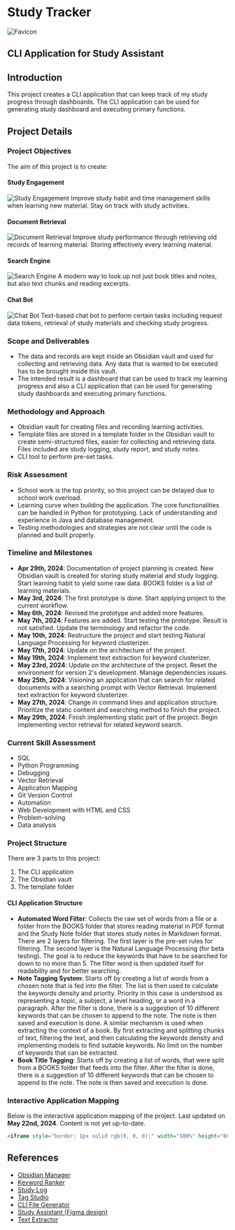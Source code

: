 # Study Tracker

![Favicon](https://th.bing.com/th/id/OIP.JBlEwFEGnOPhnB7JVqyHSwHaH_?pid=ImgDet&w=179&h=193&c=7&dpr=1.5)

## CLI Application for Study Assistant

## Introduction

This project creates a CLI application that can keep track of my study progress through dashboards. The CLI application can be used for generating study dashboard and executing primary functions.

## Project Details

### Project Objectives

The aim of this project is to create:

#### Study Engagement

![Study Engagement](https://media.giphy.com/media/v1.Y2lkPTc5MGI3NjExdThmNGc2OG84bGpxaDF6Z3A0YnluZzVzNTJ3eHl3bWo5MzhnZ2x6MCZlcD12MV9naWZzX3NlYXJjaCZjdD1n/KZBS6EjcaFB2BxwLVV/giphy.gif)
Improve study habit and time management skills when learning new material. Stay on track with study activities.

#### Document Retrieval

![Document Retrieval](https://media.giphy.com/media/KFH29iIiBK9DlgmZEY/giphy.gif?cid=790b7611u8f4g68o8ljqh1zgp4byng5s52wxywmj938gglz0&ep=v1_gifs_search&rid=giphy.gif&ct=g)
Improve study performance through retrieving old records of learning material. Storing effectively every learning material.

#### Search Engine

![Search Engine](https://media.giphy.com/media/cnFKWocUtPg0EXgWeJ/giphy.gif)
A modern way to look up not just book titles and notes, but also text chunks and reading excerpts.

#### Chat Bot

![Chat Bot](https://media.giphy.com/media/v1.Y2lkPTc5MGI3NjExc3Q3ZmduZ3pmanZkaG5pM3doaHBhOXZxdnlwc3d4dGptaDhmd2pzaiZlcD12MV9naWZzX3NlYXJjaCZjdD1n/0lGd2OXXHe4tFhb7Wh/giphy.gif)
Text-based chat bot to perform certain tasks including request data tokens, retrieval of study materials and checking study progress.

### Scope and Deliverables

- The data and records are kept inside an Obsidian vault and used for collecting and retrieving data. Any data that is wanted to be executed has to be brought inside this vault.
- The intended result is a dashboard that can be used to track my learning progress and also a CLI application that can be used for generating study dashboards and executing primary functions.

### Methodology and Approach

- Obsidian vault for creating files and recording learning activities.
- Template files are stored in a template folder in the Obsidian vault to create semi-structured files, easier for collecting and retrieving data. Files included are study logging, study report, and study notes.
- CLI tool to perform pre-set tasks.

### Risk Assessment

- School work is the top priority, so this project can be delayed due to school work overload.
- Learning curve when building the application. The core functionalities can be handled in Python for prototyping. Lack of understanding and experience in Java and database management.
- Testing methodologies and strategies are not clear until the code is planned and built properly.

### Timeline and Milestones

- **Apr 29th, 2024**: Documentation of project planning is created. New Obsidian vault is created for storing study material and study logging. Start learning habit to yield some raw data. BOOKS folder is a list of learning materials.
- **May 3rd, 2024**: The first prototype is done. Start applying project to the current workflow.
- **May 6th, 2024**: Revised the prototype and added more features.
- **May 7th, 2024**: Features are added. Start testing the prototype. Result is not satisfied. Update the terminology and refactor the code.
- **May 10th, 2024**: Restructure the project and start testing Natural Language Processing for keyword clusterizer.
- **May 17th, 2024**: Update on the architecture of the project.
- **May 19th, 2024**: Implement text extraction for keyword clusterizer.
- **May 23rd, 2024**: Update on the architecture of the project. Reset the environment for version 2's development. Manage dependencies issues.
- **May 25th, 2024**: Visioning an application that can search for related documents with a searching prompt with Vector Retrieval. Implement text extraction for keyword clusterizer.
- **May 27th, 2024**: Change in command lines and application structure. Prioritize the static content and searching method to finish the project.
- **May 29th, 2024**: Finish implementing static part of the project. Begin implementing vector retrieval for related keyword search.

### Current Skill Assessment

- SQL
- Python Programming
- Debugging
- Vector Retrieval
- Application Mapping
- Git Version Control
- Automation
- Web Development with HTML and CSS
- Problem-solving
- Data analysis

### Project Structure

There are 3 parts to this project:

1. The CLI application
2. The Obsidian vault
3. The template folder

#### CLI Application Structure

- **Automated Word Filter**: Collects the raw set of words from a file or a folder from the BOOKS folder that stores reading material in PDF format and the Study Note folder that stores study notes in Markdown format. There are 2 layers for filtering. The first layer is the pre-set rules for filtering. The second layer is the Natural Language Processing (for beta testing). The goal is to reduce the keywords that have to be searched for down to no more than 5. The filter word is then updated itself for readability and for better searching.
- **Note Tagging System**: Starts off by creating a list of words from a chosen note that is fed into the filter. The list is then used to calculate the keywords density and priority. Priority in this case is understood as representing a topic, a subject, a level heading, or a word in a paragraph. After the filter is done, there is a suggestion of 10 different keywords that can be chosen to append to the note. The note is then saved and execution is done. A similar mechanism is used when extracting the context of a book. By first extracting and splitting chunks of text, filtering the text, and then calculating the keywords density and implementing models to find suitable keywords. No limit on the number of keywords that can be extracted.
- **Book Title Tagging**: Starts off by creating a list of words, that were split from a BOOKS folder that feeds into the filter. After the filter is done, there is a suggestion of 10 different keywords that can be chosen to append to the note. The note is then saved and execution is done.

### Interactive Application Mapping

Below is the interactive application mapping of the project. Last updated on **May 22nd, 2024**. Content is not yet up-to-date.

``` html
<iframe style="border: 1px solid rgb(0, 0, 0);" width="100%" height="600" src="https://www.figma.com/embed?embed_host=share&url=https%3A%2F%2Fwww.figma.com%2Fboard%2F2t8iiGnpg0lOEtNSdyTOQr%2FStudy-Assistance%3Fnode-id%3D0%253A1%26t%3D0bfndQhaixxBi9YP-1" allowfullscreen></iframe>
```

## References

- [Obsidian Manager](https://github.com/dangtom700/obsidian_manager)
- [Keyword Ranker](https://github.com/dangtom700/KeywordRanker)
- [Study Log](https://github.com/dangtom700/StudyLog)
- [Tag Studio](https://github.com/dangtom700/TagStudio)
- [CLI File Generator](https://github.com/dangtom700/CLI_File_Generator)
- [Study Assistant (Figma design)](https://www.figma.com/board/2t8iiGnpg0lOEtNSdyTOQr/Study-Assistance?node-id=0%3A1&t=g9lN4sPsgClpwuXx-1)
- [Text Extractor](https://github.com/dangtom700/extract_text)
